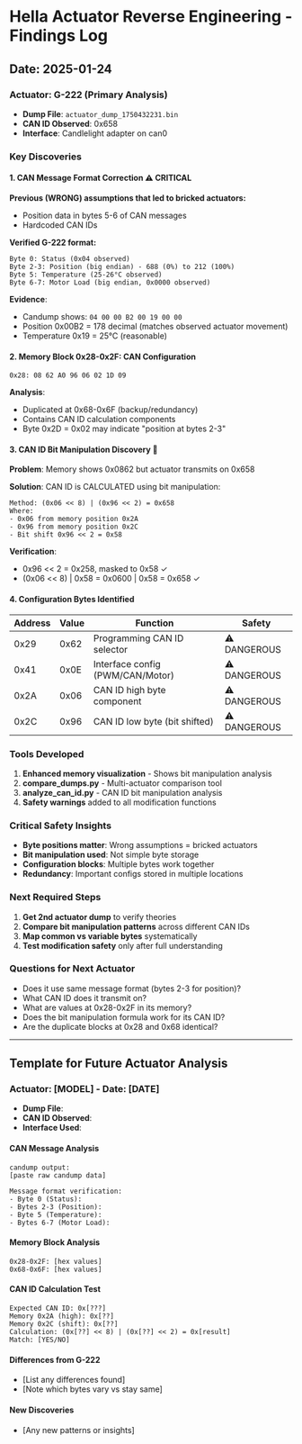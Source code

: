 # Hella Actuator Reverse Engineering - Findings Log

## Date: 2025-01-24

### Actuator: G-222 (Primary Analysis)
- **Dump File**: `actuator_dump_1750432231.bin`
- **CAN ID Observed**: 0x658
- **Interface**: Candlelight adapter on can0

### Key Discoveries

#### 1. CAN Message Format Correction ⚠️ CRITICAL
**Previous (WRONG) assumptions that led to bricked actuators:**
- Position data in bytes 5-6 of CAN messages
- Hardcoded CAN IDs

**Verified G-222 format:**
```
Byte 0: Status (0x04 observed)
Byte 2-3: Position (big endian) - 688 (0%) to 212 (100%)
Byte 5: Temperature (25-26°C observed)  
Byte 6-7: Motor Load (big endian, 0x0000 observed)
```

**Evidence**: 
- Candump shows: `04 00 00 B2 00 19 00 00`
- Position 0x00B2 = 178 decimal (matches observed actuator movement)
- Temperature 0x19 = 25°C (reasonable)

#### 2. Memory Block 0x28-0x2F: CAN Configuration
```
0x28: 08 62 A0 96 06 02 1D 09
```

**Analysis**:
- Duplicated at 0x68-0x6F (backup/redundancy)
- Contains CAN ID calculation components
- Byte 0x2D = 0x02 may indicate "position at bytes 2-3"

#### 3. CAN ID Bit Manipulation Discovery 🎉
**Problem**: Memory shows 0x0862 but actuator transmits on 0x658

**Solution**: CAN ID is CALCULATED using bit manipulation:
```
Method: (0x06 << 8) | (0x96 << 2) = 0x658
Where:
- 0x06 from memory position 0x2A  
- 0x96 from memory position 0x2C
- Bit shift 0x96 << 2 = 0x58
```

**Verification**:
- 0x96 << 2 = 0x258, masked to 0x58 ✓
- (0x06 << 8) | 0x58 = 0x0600 | 0x58 = 0x658 ✓

#### 4. Configuration Bytes Identified
| Address | Value | Function | Safety |
|---------|-------|----------|--------|
| 0x29 | 0x62 | Programming CAN ID selector | ⚠️ DANGEROUS |
| 0x41 | 0x0E | Interface config (PWM/CAN/Motor) | ⚠️ DANGEROUS |
| 0x2A | 0x06 | CAN ID high byte component | ⚠️ DANGEROUS |
| 0x2C | 0x96 | CAN ID low byte (bit shifted) | ⚠️ DANGEROUS |

### Tools Developed
1. **Enhanced memory visualization** - Shows bit manipulation analysis
2. **compare_dumps.py** - Multi-actuator comparison tool
3. **analyze_can_id.py** - CAN ID bit manipulation analysis
4. **Safety warnings** added to all modification functions

### Critical Safety Insights
- **Byte positions matter**: Wrong assumptions = bricked actuators
- **Bit manipulation used**: Not simple byte storage
- **Configuration blocks**: Multiple bytes work together
- **Redundancy**: Important configs stored in multiple locations

### Next Required Steps
1. **Get 2nd actuator dump** to verify theories
2. **Compare bit manipulation patterns** across different CAN IDs
3. **Map common vs variable bytes** systematically
4. **Test modification safety** only after full understanding

### Questions for Next Actuator
- Does it use same message format (bytes 2-3 for position)?
- What CAN ID does it transmit on?
- What are values at 0x28-0x2F in its memory?
- Does the bit manipulation formula work for its CAN ID?
- Are the duplicate blocks at 0x28 and 0x68 identical?

---

## Template for Future Actuator Analysis

### Actuator: [MODEL] - Date: [DATE]
- **Dump File**: 
- **CAN ID Observed**: 
- **Interface Used**: 

#### CAN Message Analysis
```
candump output:
[paste raw candump data]

Message format verification:
- Byte 0 (Status): 
- Bytes 2-3 (Position): 
- Byte 5 (Temperature): 
- Bytes 6-7 (Motor Load): 
```

#### Memory Block Analysis
```
0x28-0x2F: [hex values]
0x68-0x6F: [hex values]
```

#### CAN ID Calculation Test
```
Expected CAN ID: 0x[???]
Memory 0x2A (high): 0x[??]
Memory 0x2C (shift): 0x[??]
Calculation: (0x[??] << 8) | (0x[??] << 2) = 0x[result]
Match: [YES/NO]
```

#### Differences from G-222
- [List any differences found]
- [Note which bytes vary vs stay same]

#### New Discoveries
- [Any new patterns or insights]